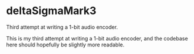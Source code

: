# deltaSigmaMark3
Third attempt at writing a 1-bit audio encoder.

This is my third attempt at writing a 1-bit audio encoder, and the codebase here should hopefully be slightly more readable.
